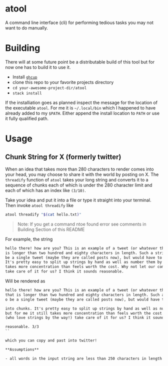 # atool

A command line interface (cli) for performing tedious tasks you may not want to do manually.

# Building

There will at some future point be a distributable build of this tool but for now
one has to build it to use it.

- Install [`ghcup`](https://www.haskell.org/ghcup/install/)
- clone this repo to your favorite projects directory
- `cd your-awesome-project-dir/atool`
- `stack install`

If the installiation goes as planned inspect the message for the location of the 
executable `atool`. For me it is `~/.local/bin` which I happened to have already
added to my `$PATH`. Either append the install location to `PATH` or use it fully
qualified path.

# Usage

## Chunk String for X (formerly twitter)

When an idea that takes more than 280 characters to render comes into your head,
you may choose to share it with the world by posting on X. The `threadify` function
of `atool` takes your long string and converts it to a sequence of chunks
each of which is under the 280 character limit and each of which has 
an index like `(3/10)`.

Take your idea and put it into a file or type it straight into your terminal.
Then invoke `atool threadify` like

``` sh
atool threadify "$(cat hello.txt)"
```

> Note: If you get a command ntoe found error see comments in Building Section of this README

For example, the string

``` txt
hello there! how are you? This is an example of a tweet (or whatever they are called now) that
is longer than two hundred and eighty characters in length. Such a string would not be able to
be a single tweet (maybe they are called posts now), but would have to be split up into chunks.
It's pretty easy to split up strings by hand as well as number them by hand, but for me it still
takes more concentration than feels worth the cost. Why not let our computer friends (who love strings by the way!)
take care of it for us? I think it sounds reasonable.
```

Will be rendered as

``` txt
hello there! how are you? This is an example of a tweet (or whatever they are called now)
that is longer than two hundred and eighty characters in length. Such a string would not be able t
o be a single tweet (maybe they are called posts now), but would have to be split up 1/3

into chunks. It's pretty easy to split up strings by hand as well as number them by hand,
but for me it still takes more concentration than feels worth the cost. Why not let our computer friends
(who love strings by the way!) take care of it for us? I think it sounds 2/3

reasonable. 3/3
``

which you can copy and past into twitter!

**Assumptions**

- all words in the input string are less than 250 characters in length (250 < 280 to leave buffer room)


